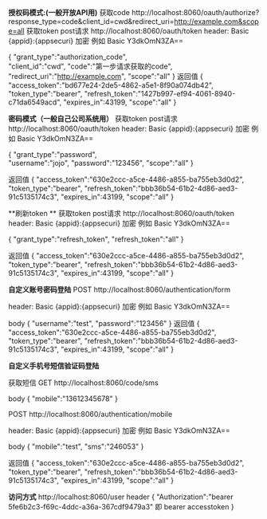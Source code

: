 **授权码模式:(一般开放API用)**
获取code
http://localhost:8060/oauth/authorize?response_type=code&client_id=cwd&redirect_uri=http://example.com&scope=all
获取token post请求
http://localhost:8060/oauth/token
header:  Basic {appid}:{appsecuri} 加密  例如 Basic Y3dkOmN3ZA==
  
{
     "grant_type":"authorization_code",  
     "client_id":"cwd",
     "code":"第一步请求获取的code",
     "redirect_uri":"http://example.com",
     "scope":"all"
}
返回值
{
    "access_token":"bd677e24-2de5-4862-a5e1-8f90a074db42",
    "token_type":"bearer",
    "refresh_token":"1427b997-ef94-4061-8940-c71da6549acd",
    "expires_in":43199,
    "scope":"all"
}

**密码模式（一般自己公司系统用）**
获取token post请求
http://localhost:8060/oauth/token
header:  Basic {appid}:{appsecuri} 加密  例如 Basic Y3dkOmN3ZA==
  
{
     "grant_type":"password",  
     "username":"jojo",
     "password":"123456",
     "scope":"all"
}

返回值
{
    "access_token":"630e2ccc-a5ce-4486-a855-ba755eb3d0d2",
    "token_type":"bearer",
    "refresh_token":"bbb36b54-61b2-4d86-aed3-91c5135174c3",
    "expires_in":43199,
    "scope":"all"
}

**刷新token **
获取token post请求
http://localhost:8060/oauth/token
header:  Basic {appid}:{appsecuri} 加密  例如 Basic Y3dkOmN3ZA==
  
{
     "grant_type":"refresh_token",
     "refresh_token":"all"
}

返回值
{
    "access_token":"630e2ccc-a5ce-4486-a855-ba755eb3d0d2",
    "token_type":"bearer",
    "refresh_token":"bbb36b54-61b2-4d86-aed3-91c5135174c3",
    "expires_in":43199,
    "scope":"all"
}



**自定义账号密码登陆**
POST
http://localhost:8060/authentication/form

header:  Basic {appid}:{appsecuri} 加密  例如 Basic Y3dkOmN3ZA==

body
{
    "username":"test",
    "password":"123456"
}
返回值
{
    "access_token":"630e2ccc-a5ce-4486-a855-ba755eb3d0d2",
    "token_type":"bearer",
    "refresh_token":"bbb36b54-61b2-4d86-aed3-91c5135174c3",
    "expires_in":43199,
    "scope":"all"
}


**自定义手机号短信验证码登陆**

获取短信
GET
http://localhost:8060/code/sms

body
{
    "mobile":"13612345678"
}


POST
http://localhost:8060/authentication/mobile

header:  Basic {appid}:{appsecuri} 加密  例如 Basic Y3dkOmN3ZA==

body
{
    "mobile":"test",
    "sms":"246053"
}

返回值
{
    "access_token":"630e2ccc-a5ce-4486-a855-ba755eb3d0d2",
    "token_type":"bearer",
    "refresh_token":"bbb36b54-61b2-4d86-aed3-91c5135174c3",
    "expires_in":43199,
    "scope":"all"
}

**访问方式**
http://localhost:8060/user
header 
{
"Authorization":"bearer 5fe6b2c3-f69c-4ddc-a36a-367cdf9479a3"      即 bearer accesstoken
}
